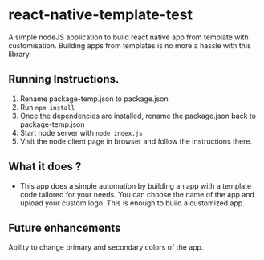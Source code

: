 # react-native-template-test
A simple nodeJS application to build react native app from template with customisation. Building apps from templates is no more a hassle with this library.

## Running Instructions.

1. Rename package-temp.json to package.json
2. Run `npm install`
3. Once the dependencies are installed, rename the package.json back to package-temp.json
4. Start node server with `node index.js`
5. Visit the node client page in browser and follow the instructions there.

## What it does ?

* This app does a simple automation by building an app with a template code tailored for your needs. You can choose the name of the app and upload your custom logo. This is enough to build a customized app.

## Future enhancements

Ability to change primary and secondary colors of the app. 
